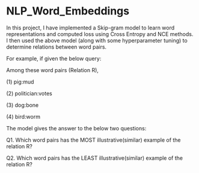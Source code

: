 # NLP_Word_Embeddings

In this project, I have implemented a Skip-gram model to learn word representations and computed loss using Cross Entropy and NCE methods. I then used the above model (along with some hyperparameter tuning) to determine relations between word pairs.

For example, if given the below query:

Among these word pairs (Relation R),

(1) pig:mud

(2) politician:votes

(3) dog:bone

(4) bird:worm

The model gives the answer to the below two questions:

Q1. Which word pairs has the MOST illustrative(similar) example of the relation R?

Q2. Which word pairs has the LEAST illustrative(similar) example of the relation R?

